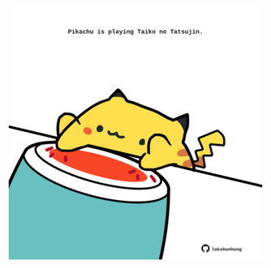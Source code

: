 <!-- built at 01/01/2024, 12:00:52 UTC -->
<p align="center">
  <img width="500" height="500" src="./ReadmeImage.svg">
</p>
